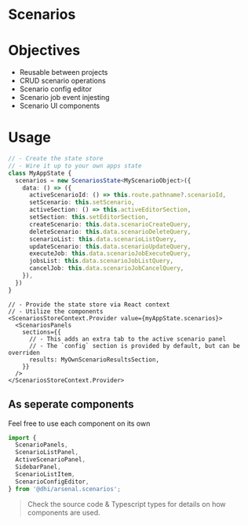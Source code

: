 # Scenarios

# Objectives

- Reusable between projects
- CRUD scenario operations
- Scenario config editor
- Scenario job event injesting
- Scenario UI components
  
# Usage

```ts
// - Create the state store
// - Wire it up to your own apps state
class MyAppState {
  scenarios = new ScenariosState<MyScenarioObject>({
    data: () => ({
      activeScenarioId: () => this.route.pathname?.scenarioId,
      setScenario: this.setScenario,
      activeSection: () => this.activeEditorSection,
      setSection: this.setEditorSection,
      createScenario: this.data.scenarioCreateQuery,
      deleteScenario: this.data.scenarioDeleteQuery,
      scenarioList: this.data.scenarioListQuery,
      updateScenario: this.data.scenarioUpdateQuery,
      executeJob: this.data.scenarioJobExecuteQuery,
      jobsList: this.data.scenarioJobListQuery,
      cancelJob: this.data.scenarioJobCancelQuery,
    }),
  })
}
```

```tsx
// - Provide the state store via React context
// - Utilize the components
<ScenariosStoreContext.Provider value={myAppState.scenarios}>
  <ScenariosPanels
    sections={{
      // - This adds an extra tab to the active scenario panel
      // - The `config` section is provided by default, but can be overriden
      results: MyOwnScenarioResultsSection,
    }}
  />
</ScenariosStoreContext.Provider>
```

## As seperate components

Feel free to use each component on its own

```ts
import {
  ScenarioPanels,
  ScenarioListPanel,
  ActiveScenarioPanel,
  SidebarPanel,
  ScenarioListItem,
  ScenarioConfigEditor,
} from '@dhi/arsenal.scenarios';
```
> Check the source code & Typescript types for details on how components are used.
